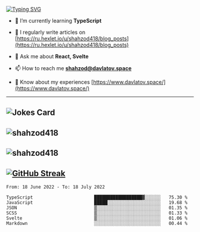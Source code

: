 [![Typing SVG](https://readme-typing-svg.herokuapp.com?font=Turret+Road&height=30&lines=HI!+I%60m+Frontend+Developer)](https://git.io/typing-svg)

- 🌱 I’m currently learning **TypeScript**

- 📝 I regularly write articles on [https://ru.hexlet.io/u/shahzod418/blog_posts](https://ru.hexlet.io/u/shahzod418/blog_posts)

- 💬 Ask me about **React, Svelte**

- 📫 How to reach me **shahzod@davlatov.space**

- 📄 Know about my experiences [https://www.davlatov.space/](https://www.davlatov.space/)

---
![Jokes Card](https://readme-jokes.vercel.app/api?theme=radical)
---
![shahzod418](https://github-readme-stats.vercel.app/api/top-langs?username=shahzod418&show_icons=true&theme=radical&locale=en&layout=compact)
---
![shahzod418](https://github-readme-stats.vercel.app/api?username=shahzod418&show_icons=true&theme=radical&locale=en&count_private=true)
---
[![GitHub Streak](http://github-readme-streak-stats.herokuapp.com?user=shahzod418&theme=radical&date_format=M%20j%5B%2C%20Y%5D)](https://git.io/streak-stats)
---
<!--START_SECTION:waka-->

```text
From: 18 June 2022 - To: 18 July 2022

TypeScript                       ██████████████████▓░░░░░░   75.30 %
JavaScript                       █████░░░░░░░░░░░░░░░░░░░░   19.68 %
JSON                             ▒░░░░░░░░░░░░░░░░░░░░░░░░   01.35 %
SCSS                             ▒░░░░░░░░░░░░░░░░░░░░░░░░   01.33 %
Svelte                           ▒░░░░░░░░░░░░░░░░░░░░░░░░   01.06 %
Markdown                         ░░░░░░░░░░░░░░░░░░░░░░░░░   00.44 %
```

<!--END_SECTION:waka-->
